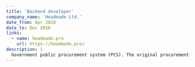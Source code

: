 ```yaml
---
title: 'Backend developer'
company_name: 'Headmade Ltd.'
date_from: Apr 2016
date_to: Dec 2016
links:
  - name: headmade.pro
    url: https://headmade.pro/
description: |
  Government public procurement system (PCS). The original procurement business process was analyzed and improved to match current laws and to reduce maintenance costs. A new business process was implemented using PCS.
---
```

